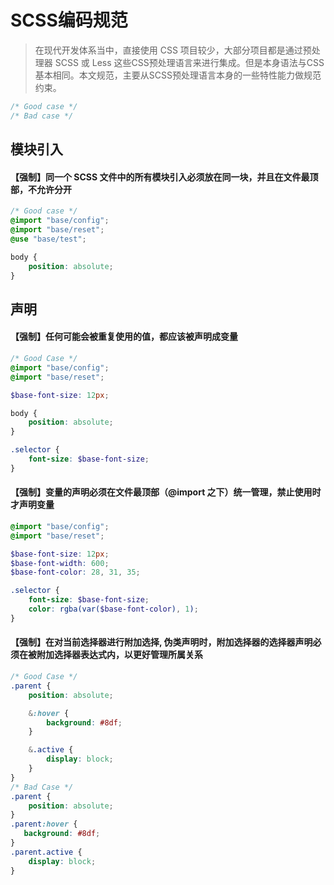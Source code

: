# SCSS编码规范
> 在现代开发体系当中，直接使用 CSS 项目较少，大部分项目都是通过预处理器 SCSS 或 Less 这些CSS预处理语言来进行集成。但是本身语法与CSS基本相同。本文规范，主要从SCSS预处理语言本身的一些特性能力做规范约束。

```css
/* Good case */
/* Bad case */
```
## 模块引入
#### 【强制】同一个 SCSS 文件中的所有模块引入必须放在同一块，并且在文件最顶部，不允许分开
```scss
/* Good case */
@import "base/config";
@import "base/reset";
@use "base/test";

body {
    position: absolute;
}
```

## 声明
#### 【强制】任何可能会被重复使用的值，都应该被声明成变量
```scss
/* Good Case */
@import "base/config";
@import "base/reset";

$base-font-size: 12px;

body {
    position: absolute;
}

.selector {
    font-size: $base-font-size;
}
```
#### 【强制】变量的声明必须在文件最顶部（@import 之下）统一管理，禁止使用时才声明变量
```scss
@import "base/config";
@import "base/reset";

$base-font-size: 12px;
$base-font-width: 600;
$base-font-color: 28, 31, 35;

.selector {
    font-size: $base-font-size;
    color: rgba(var($base-font-color), 1);
}
```
#### 【强制】在对当前选择器进行附加选择, 伪类声明时，附加选择器的选择器声明必须在被附加选择器表达式内，以更好管理所属关系
```scss
/* Good Case */
.parent {
    position: absolute;

    &:hover {
        background: #8df;
    }

    &.active {
        display: block;        
    }
}
/* Bad Case */
.parent {
    position: absolute;
}
.parent:hover {
   background: #8df;
}
.parent.active {
    display: block;        
}
```